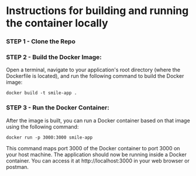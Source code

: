 #  Instructions for building and running the container locally

### STEP 1 - Clone the Repo

### STEP 2 - Build the Docker Image:
Open a terminal, navigate to your application's root directory (where the Dockerfile is located), and run the following command to build the Docker image:

`docker build -t smile-app .`

### STEP 3 - Run the Docker Container:
After the image is built, you can run a Docker container based on that image using the following command:

`docker run -p 3000:3000 smile-app`

This command maps port 3000 of the Docker container to port 3000 on your host machine.
The application should now be running inside a Docker container. You can access it at http://localhost:3000 in your web browser or postman.
